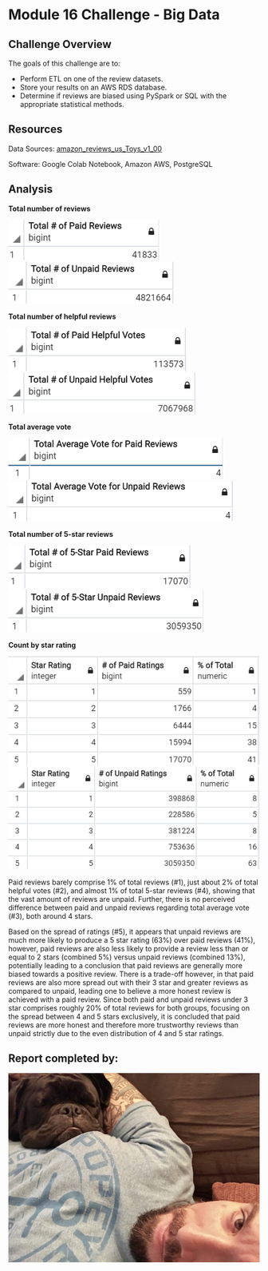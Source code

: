 # Module 16 Challenge - Big Data

## Challenge Overview

The goals of this challenge are to:

- Perform ETL on one of the review datasets.
- Store your results on an AWS RDS database.
- Determine if reviews are biased using PySpark or SQL with the appropriate statistical methods.

## Resources

Data Sources: [amazon_reviews_us_Toys_v1_00](https://s3.amazonaws.com/amazon-reviews-pds/tsv/amazon_reviews_us_Toys_v1_00.tsv.gz)

Software: Google Colab Notebook, Amazon AWS, PostgreSQL

## Analysis

**Total number of reviews**

![](images/01a.PNG) ![](images/01b.PNG)

**Total number of helpful reviews**

![](images/02a.PNG) ![](images/02b.PNG)

**Total average vote**

![](images/03a.PNG) ![](images/03b.PNG) 

**Total number of 5-star reviews**

![](images/04a.PNG) ![](images/04b.PNG) 

**Count by star rating**

![](images/05a.PNG) ![](images/05b.PNG) 

Paid reviews barely comprise 1% of total reviews (#1), just about 2% of total helpful votes (#2), and almost 1% of total 5-star reviews (#4), showing that the vast amount of reviews are unpaid. Further, there is no perceived difference between paid and unpaid reviews regarding total average vote (#3), both around 4 stars. 

Based on the spread of ratings (#5), it appears that unpaid reviews are much more likely to produce a 5 star rating (63%) over paid reviews (41%), however, paid reviews are also less likely to provide a review less than or equal to 2 stars (combined 5%) versus unpaid reviews (combined 13%), potentially leading to a conclusion that paid reviews are generally more biased towards a positive review. There is a trade-off however, in that paid reviews are also more spread out with their 3 star and greater reviews as compared to unpaid, leading one to believe a more honest review is achieved with a paid review. Since both paid and unpaid reviews under 3 star comprises roughly 20% of total reviews for both groups, focusing on the spread between 4 and 5 stars exclusively, it is concluded that paid reviews are more honest and therefore more trustworthy reviews than unpaid strictly due to the even distribution of 4 and 5 star ratings.

## Report completed by:

![](images/sal.jpg)
